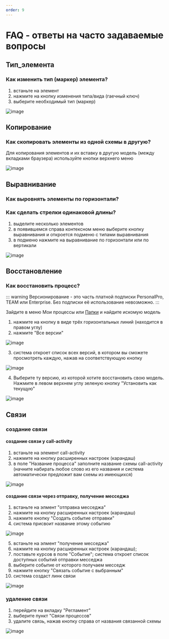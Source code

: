 ```yaml
---
order: 9
---
```


# FAQ - ответы на часто задаваемые вопросы

## Тип_элемента
### Как изменить тип (маркер) элемента?
1) встаньте на элемент
2) нажмите на кнопку изменения типа/вида (гаечный ключ)
3) выберите необходимый тип (маркер)

![image](FAQ-change_marker.png)


## Копирование
### Как скопировать элементы из одной схемы в другую?
Для копирования элементов и их вставку в другую модель (между вкладками браузера)
используйте кнопки верхнего меню 

![image](FAQ-copy_paste.png)

## Выравнивание
### Как выровнять элементы по горизонтали?
### Как сделать стрелки одинаковой длины?

1) выделите несколько элементов
2) в появившемся справа контексном меню выберите кнопку выравнивания и откроется подменю с типами выравнивания
3) в подменю нажмите на выравнивание по горизонтали или по вертикали 

![image](FAQ-alignment.png)


## Восстановление
### Как восстановить процесс?

::: warning
Версионирование  - это часть платной подписки PersonalPro, TEAM или Enterprise. Без подписки её использование невозможно.
:::

Зайдите в меню Мои процессы или [Папки](#папки) и найдите искомую модель
1) нажмите на кнопку в виде трёх горизонтальных линий (находится в правом углу)
2) нажмите "Все версии"

![image](FAQ-versioning_1.png)

3) система откроет список всех версий, в котором вы сможете просмотреть каждую, нажав на соответствующую кнопку

![image](FAQ-versioning_2.png)

4) Выберите ту версию, из которой хотите восстановить свою модель. Нажмите в левом верхнем углу зеленую кнопку "Установить как текущую"

![image](FAQ-recovery.png)


## Cвязи
### создание связи
#### создание связи у call-activity
1) встаньте на элемент call-activity
2) нажмите на кнопку расширенных настроек (карандаш)
3) в поле "Название процесса" заполните название схемы call-activity 
   (начните набирать любое слово из его названия и система автоматически предложит вам схемы из имеющихся)

![image](FAQ-create_link_CA.png)

#### создание связи через отправку, получение месседжа
1) встаньте на элмент "отправка месседжа"
2) нажмите на кнопку расширенных настроек (карандаш)
3) нажмите кнопку "Создать событие отправки"
4) система присвоит название этому событию 

![image](FAQ-create_link_MT.png)

5) встаньте на элмент "получение месседжа"
6) нажмите на кнопку расширенных настроек (карандаш); 
7) поставьте курсов в поле "Событие"; система откроет список доступных событий отправки месседжа
8) выберите событие от которого получаем месседж
9) нажмите кнопку "Связать событие с выбранным"
10) система создаст линк связи

![image](FAQ-create_link_MC.png)


### удаление связи
1) перейдите на вкладку "Регламент"
2) выберите пункт "Связи процессов"
3) удалите связь, нажав кнопку справа от названия связанной схемы

![image](FAQ-delete_link.png)
